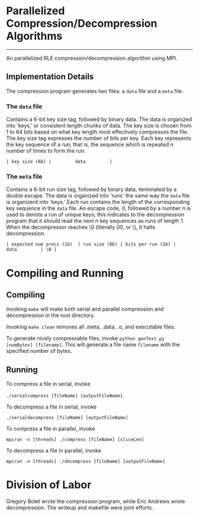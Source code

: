 # Parallelized Compression/Decompression Algorithms

---

An parallelized RLE compression/decompression algorithm using MPI.

## Implementation Details

The compression program generates two files: a `data` file and a `meta` file.

### The `data` file

Contains a 6-bit key size tag, followed by binary data. The data is organized into 'keys,' or consistent length chunks of data. The key size is chosen from 1 to 64 bits based on what key length most effectively compresses the file. The key size tag expresses the number of bits per key. Each key represents the key sequence of a run; that is, the sequence which is repeated *n* number of times to form the run.

`| key size (6b) |         data         |`

### The `meta` file

Contains a 6-bit run size tag, followed by binary data, terminated by a double escape. The data is organized into 'runs' the same way the `data` file is organizerd into 'keys.' Each run contains the length of the corresponding key sequence in the `data` file. An escape code, 0, followed by a number *n* is used to denote a run of unique keys; this indicates to the decompression program that it should read the next *n* key sequences as runs of length 1. When the decompressor reaches \0 (literally 00, or \\), it halts decompression.

`| expected num procs (1b)  | run size (6b) | bits per run (1b) |         data         | \0 |`



# Compiling and Running

## Compiling

Invoking `make` will make both serial and parallel compression and decompression in the root directory.

Invoking `make clean` removes all .meta, .data, .o, and executable files.

To generate nicely compressable files, invoke `python genText.py [numBytes] [filename]`. This will generate a file name `filename` with the specified number of bytes.

## Running

To compress a file in serial, invoke

`./serialcompress [fileName] [outputFileName]`.

To decompress a file in serial, invoke

`./serialdecompress [fileName] [outputFileName]`

To compress a file in parallel, invoke

`mpirun -n [threads] ./compress [fileName] [sliceLen]`

To decompress a file in parallel, invoke

`mpirun -n [threads] ./decompress [fileName] [outputFileName]`

# Division of Labor

Gregory Bolet wrote the compression program, while Eric Andrews wrote decompression. The writeup and makefile were joint efforts.
